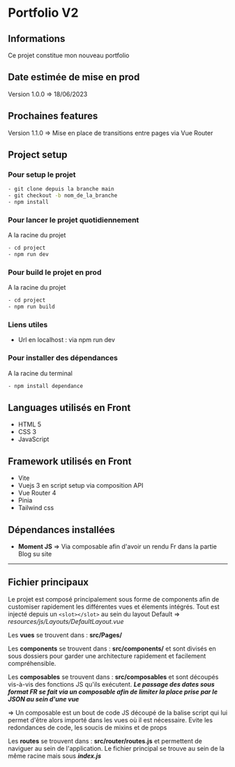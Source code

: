 # Portfolio V2

## Informations

Ce projet constitue mon nouveau portfolio

## Date estimée de mise en prod

Version 1.0.0 => 18/06/2023

## Prochaines features

Version 1.1.0 => Mise en place de transitions entre pages via Vue Router

## Project setup

### Pour setup le projet

```bash
- git clone depuis la branche main
- git checkout -b nom_de_la_branche
- npm install
```

### Pour lancer le projet quotidiennement

A la racine du projet

```bash
- cd project
- npm run dev
```

### Pour build le projet en prod

A la racine du projet

```bash
- cd project
- npm run build
```

### Liens utiles

- Url en localhost : via npm run dev

### Pour installer des dépendances

A la racine du terminal

```bash
- npm install dependance
```

## Languages utilisés en Front

- HTML 5
- CSS 3
- JavaScript

## Framework utilisés en Front

- Vite
- Vuejs 3 en script setup via composition API
- Vue Router 4
- Pinia
- Tailwind css

## Dépendances installées

- **Moment JS** => Via composable afin d'avoir un rendu Fr dans la partie Blog su site

---

## Fichier principaux

Le projet est composé principalement sous forme de components afin de customiser rapidement les différentes vues et élements intégrés.
Tout est injecté depuis un `<slot></slot>` au sein du layout Default => *resources/js/Layouts/DefaultLayout.vue*

Les **vues** se trouvent dans : **src/Pages/**

Les **components** se trouvent dans : **src/components/** et sont divisés en sous dossiers pour garder une architecture rapidement et facilement compréhensible.

Les **composables** se trouvent dans : **src/composables** et sont découpés vis-à-vis des fonctions JS qu'ils exécutent. ***Le passage des dates sous format FR se fait via un composable afin de limiter la place prise par le JSON au sein d'une vue***

=> Un composable est un bout de code JS découpé de la balise script qui lui permet d'être alors importé dans les vues où il est nécessaire. Evite les redondances de code, les soucis de mixins et de props

Les **routes** se trouvent dans : **src/router/routes.js** et permettent de naviguer au sein de l'application. Le fichier principal se trouve au sein de la même racine mais sous ***index.js***
